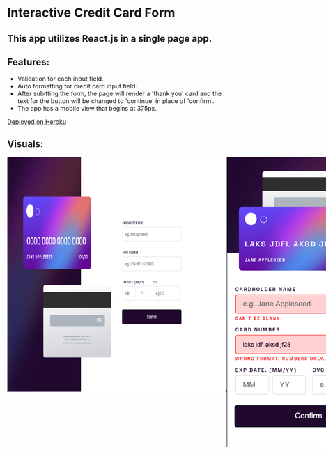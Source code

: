 # Interactive Credit Card Form

## This app utilizes React.js in a single page app. 

## Features:
- Validation for each input field.
- Auto formatting for credit card input field.
- After subitting the form, the page will render a 'thank you' card and the text for the button will be changed to 'continue' in place of 'confirm'.
- The app has a mobile view that begins at 375px.

[Deployed on Heroku](https://interactive-ccform.herokuapp.com/)

## Visuals:

<div style="display: flex; flex-direction: row; align-content: space-between; width:fit-content; ">
  <img src="public/desktopView.png" width="864" height="540" />
  <img src="public/mobileViewInvalid.png" width="375" height="667" />
  <img src="public/mobileViewCompleted.png" width="375" height="667" /> 
</div>
